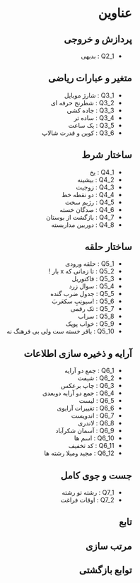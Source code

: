 <div dir="rtl">

# عناوین

## پردازش و خروجی
- Q2_1 : بدیهی

## متغیر و عبارات ریاضی
- Q3_1 : شارژ موبایل
- Q3_2 : شطرنج حرفه ای
- Q3_3 : جاده کشی
- Q3_4 : ساده تر
- Q3_5 : یک ساعت
- Q3_6 : کوین و قدرت شالاپ

## ساختار شرط
- Q4_1 : یخ
- Q4_2 : بیشینه
- Q4_3 : زوجیت
- Q4_4 : دو نقطه خط
- Q4_5 : رژیم سخت
- Q4_6 : صدگان خسته
- Q4_7 : بازگشت از بوستان
- Q4_8 : دوربین مداربسته

## ساختار حلقه
- Q5_1 : حلقه ورودی
- Q5_2 : تا زمانی که x بار !
- Q5_3 : فاکتوریل
- Q5_4 : سوال زرد
- Q5_5 : جدول ضرب گنده
- Q5_6 : !سیونِبِ سکعَربَ
- Q5_7 : تک رقمی
- Q5_8 : سراب
- Q5_9 : خواب پوپک
- Q5_10 : باقر خسته ست ولی بی فرهنگ نه

## آرایه و ذخیره سازی اطلاعات
- Q6_1 : جمع دو آرایه
- Q6_2 : شیفت
- Q6_3 :  چاپ برعکس
- Q6_4 : جمع دو آرایه دوبعدی
- Q6_5 : لیست
- Q6_6 : تغییرات آرایوی
- Q6_7 : اندویست
- Q6_8 : لاندری
- Q6_9 : آسمان شکرآباد
- Q6_10 : اسم ها
- Q6_11 : کد تخفیف
- Q6_12 : مجید ومیلا رشته ها

## جست و جوی کامل
- Q7_1 : رشته تو رشته
- Q7_2 : اوقات فراغت
## تابع

## مرتب سازی

## توابع بازگشتی

</div>


